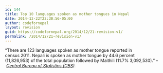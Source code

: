 ```yaml
---
id: 144
title: Top 10 languages spoken as mother tongues in Nepal
date: 2014-12-22T22:30:56-05:00
author: codefornepal
layout: revision
guid: https://codefornepal.org/2014/12/21-revision-v1/
permalink: /2014/12/21-revision-v1/
---
```

&#8220;There are 123 languages spoken as mother tongue reported in census 2011. Nepali is spoken as mother tongue by 44.6 percent (11,826,953) of the total population followed by Maithili (11.7% 3,092,530).&#8221; &#8211; _[Central Bureau of Statistics (CBS](http://cbs.gov.np/wp-content/uploads/2012/11/National%20Report.pdf))._